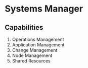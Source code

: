# Systems Manager

## Capabilities

1. Operations Management
2. Application Management
3. Change Management
4. Node Management
5. Shared Resources
